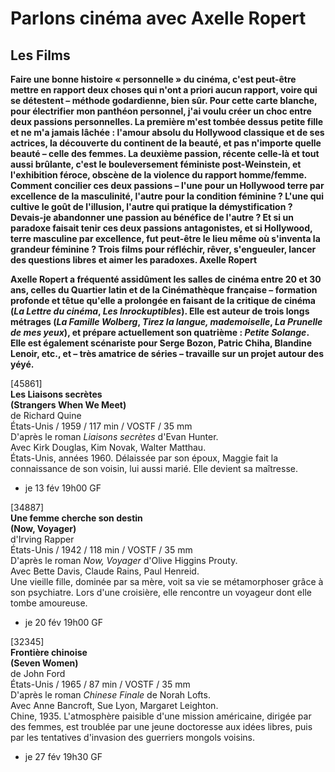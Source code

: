 # Parlons cinéma avec Axelle Ropert

## Les Films

**Faire une bonne histoire « personnelle » du cinéma, c'est peut-être mettre en rapport deux choses qui n'ont a priori aucun rapport, voire qui se détestent – méthode godardienne, bien sûr. Pour cette carte blanche, pour électrifier mon panthéon personnel, j'ai voulu créer un choc entre deux passions personnelles. La première m'est tombée dessus petite fille et ne m'a jamais lâchée : l'amour absolu du Hollywood classique et de ses actrices, la découverte du continent de la beauté, et pas n'importe quelle beauté – celle des femmes. La deuxième passion, récente celle-là et tout aussi brûlante, c'est le bouleversement féministe post-Weinstein, et l'exhibition féroce, obscène de la violence du rapport homme/femme. Comment concilier ces deux passions – l'une pour un Hollywood terre par excellence de la masculinité, l'autre pour la condition féminine ? L'une qui cultive le goût de l'illusion, l'autre qui pratique la démystification ? Devais-je abandonner une passion au bénéfice de l'autre ? Et si un paradoxe faisait tenir ces deux passions antagonistes, et si Hollywood, terre masculine par excellence, fut peut-être le lieu même où s'inventa la grandeur féminine ? Trois films pour réfléchir, rêver, s'engueuler, lancer des questions libres et aimer les paradoxes. Axelle Ropert**

**Axelle Ropert a fréquenté assidûment les salles de cinéma entre 20 et 30 ans, celles du Quartier latin et de la Cinémathèque française – formation profonde et têtue qu'elle a prolongée en faisant de la critique de cinéma (_La Lettre du cinéma_, _Les Inrockuptibles_). Elle est auteur de trois longs métrages (_La Famille Wolberg_, _Tirez la langue, mademoiselle_, _La Prunelle de mes yeux_), et prépare actuellement son quatrième : _Petite Solange_. Elle est également scénariste pour Serge Bozon, Patric Chiha, Blandine Lenoir, etc., et – très amatrice de séries – travaille sur un projet autour des yéyé.**

[45861]  
**Les Liaisons secrètes**  
**(Strangers When We Meet)**  
de Richard Quine  
États-Unis / 1959 / 117 min / VOSTF / 35 mm  
D'après le roman _Liaisons secrètes_ d'Evan Hunter.  
Avec Kirk Douglas, Kim Novak, Walter Matthau.  
États-Unis, années 1960. Délaissée par son époux, Maggie fait la connaissance de son voisin, lui aussi marié. Elle devient sa maîtresse.

- je 13 fév 19h00 GF

[34887]  
**Une femme cherche son destin**  
**(Now, Voyager)**  
d'Irving Rapper  
États-Unis / 1942 / 118 min / VOSTF / 35 mm  
D'après le roman _Now, Voyager_ d'Olive Higgins Prouty.  
Avec Bette Davis, Claude Rains, Paul Henreid.  
Une vieille fille, dominée par sa mère, voit sa vie se métamorphoser grâce à son psychiatre. Lors d'une croisière, elle rencontre un voyageur dont elle tombe amoureuse.

- je 20 fév 19h00 GF

[32345]  
**Frontière chinoise**  
**(Seven Women)**  
de John Ford  
États-Unis / 1965 / 87 min / VOSTF / 35 mm  
D'après le roman _Chinese Finale_ de Norah Lofts.  
Avec Anne Bancroft, Sue Lyon, Margaret Leighton.  
Chine, 1935. L'atmosphère paisible d'une mission américaine, dirigée par des femmes, est troublée par une jeune doctoresse aux idées libres, puis par les tentatives d'invasion des guerriers mongols voisins.

- je 27 fév 19h30 GF

